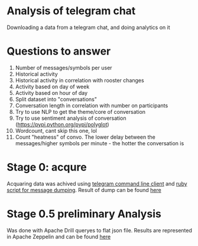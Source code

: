 # Analysis of telegram chat
Downloading a data from a telegram chat, and doing analytics on it

# Questions to answer
1) Number of messages/symbols per user
2) Historical activity
3) Historical activity in correlation with rooster changes
4) Activity based on day of week
5) Activity based on hour of day
6) Split dataset into "conversations"
7) Conversation length in correlation with number on participants
8) Try to use NLP to get the theme/core of conversation
9) Try to use sentiment analysis of conversation (https://pypi.python.org/pypi/polyglot)
10) Wordcount, cant skip this one, lol
11) Count "heatness" of convo. The lower delay between the messages/higher symbols per minute - the hotter the conversation is

# Stage 0: acqure
Acquaring data was achived using [telegram command line client][1] and [ruby script for message dumping][2].
Result of dump can be found [here][3]

# Stage 0.5 preliminary Analysis
Was done with Apache Drill queryes to flat json file. Results are represented in Apache Zeppelin and can be found [here][5]

[1]: https://github.com/vysheng/tg 
[2]: https://github.com/tvdstaaij/telegram-history-dump 
[3]: https://drive.google.com/open?id=0B087siVevjlkUUNxb1RnWGlpYjA
[4]: https://drive.google.com/open?id=0B087siVevjlkejFNU25CbHNqamM
[5]: https://www.zepl.com/viewer/notebooks/bm90ZTovL2xvYnppc29uL2UyZGVjZWZiNTM1MDRiZDdiZjFhYTQxYTliMTU4ZGQyL25vdGUuanNvbg
